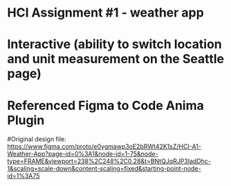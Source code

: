 # HCI Assignment #1 - weather app
# Interactive (ability to switch location and unit measurement on the Seattle page)
# Referenced Figma to Code Anima Plugin

#Original design file: https://www.figma.com/proto/e0ygmawp3oE2bRWt42K1sZ/HCI-A1-Weather-App?page-id=0%3A1&node-id=1-75&node-type=FRAME&viewport=238%2C248%2C0.28&t=BNtQJqRJP3IadDhc-1&scaling=scale-down&content-scaling=fixed&starting-point-node-id=1%3A75 
